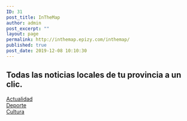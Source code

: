 ```yaml
---
ID: 31
post_title: InTheMap
author: admin
post_excerpt: ""
layout: page
permalink: http://inthemap.epizy.com/inthemap/
published: true
post_date: 2019-12-08 10:10:30
---
```

<!-- wp:heading {"align":"center"} -->
<h2 class="has-text-align-center">Todas las noticias locales de tu provincia a un clic.</h2>
<!-- /wp:heading -->

<!-- wp:group -->
<div class="wp-block-group"><div class="wp-block-group__inner-container"><!-- wp:group -->
<div class="wp-block-group"><div class="wp-block-group__inner-container"><!-- wp:button {"backgroundColor":"accent","textColor":"background","borderRadius":21} -->
<div class="wp-block-button"><a class="wp-block-button__link has-text-color has-background-color has-background has-accent-background-color" href="http://inthemap.epizy.com/inthemap/actualidad/" style="border-radius:21px" rel="Actualidad">Actualidad</a></div>
<!-- /wp:button --></div></div>
<!-- /wp:group --></div></div>
<!-- /wp:group -->

<!-- wp:group -->
<div class="wp-block-group"><div class="wp-block-group__inner-container"><!-- wp:button {"align":"center"} -->
<div class="wp-block-button aligncenter"><a class="wp-block-button__link" href="http://inthemap.epizy.com/inthemap/deporte/">Deporte</a></div>
<!-- /wp:button --></div></div>
<!-- /wp:group -->

<!-- wp:button {"align":"right"} -->
<div class="wp-block-button alignright"><a class="wp-block-button__link" href="http://inthemap.epizy.com/inthemap/cultura">Cultura</a></div>
<!-- /wp:button -->